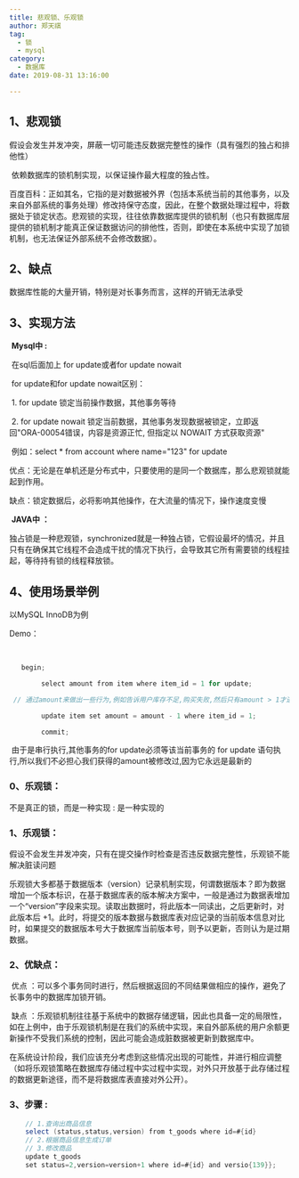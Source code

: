 ```yaml
---
title: 悲观锁、乐观锁
author: 郑天祺
tag:
  - 锁
  - mysql
category:
  - 数据库
date: 2019-08-31 13:16:00

---
```


## 1、悲观锁

假设会发生并发冲突，屏蔽一切可能违反数据完整性的操作（具有强烈的独占和排他性）

​           依赖数据库的锁机制实现，以保证操作最大程度的独占性。

​     百度百科：正如其名，它指的是对数据被外界（包括本系统当前的其他事务，以及来自外部系统的事务处理）修改持保守态度，因此，在整个数据处理过程中，将数据处于锁定状态。悲观锁的实现，往往依靠数据库提供的锁机制（也只有数据库层提供的锁机制才能真正保证数据访问的排他性，否则，即使在本系统中实现了加锁机制，也无法保证外部系统不会修改数据）。

## 2、缺点

数据库性能的大量开销，特别是对长事务而言，这样的开销无法承受

 

## 3、实现方法

​    **Mysql中 :**

​    在sql后面加上 for update或者for update nowait

​    for update和for update nowait区别：

​         1. for update 锁定当前操作数据，其他事务等待

​         2. for update nowait 锁定当前数据，其他事务发现数据被锁定，立即返回"ORA-00054错误，内容是资源正忙, 但指定以 NOWAIT 方式获取资源"

​         例如：select * from account where name="123" for update

​         优点：无论是在单机还是分布式中，只要使用的是同一个数据库，那么悲观锁就能起到作用。

​         缺点：锁定数据后，必将影响其他操作，在大流量的情况下，操作速度变慢

​    **JAVA中 ：**

​        独占锁是一种悲观锁，synchronized就是一种独占锁，它假设最坏的情况，并且只有在确保其它线程不会造成干扰的情况下执行，会导致其它所有需要锁的线程挂起，等待持有锁的线程释放锁。

 

## 4、使用场景举例

以MySQL InnoDB为例

   Demo：

​     

```java
   begin;

        select amount from item where item_id = 1 for update;

 // 通过amount来做出一些行为,例如告诉用户库存不足,购买失败,然后只有amount > 1才进入更新库存操作

        update item set amount = amount - 1 where item_id = 1;

        commit;
```

​    由于是串行执行,其他事务的for update必须等该当前事务的 for update 语句执行,所以我们不必担心我们获得的amount被修改过,因为它永远是最新的

 

### 0、乐观锁：

不是真正的锁，而是一种实现 : 是一种实现的

### 1、乐观锁：

假设不会发生并发冲突，只有在提交操作时检查是否违反数据完整性，乐观锁不能解决脏读问题

​            乐观锁大多都基于数据版本（version）记录机制实现，何谓数据版本？即为数据增加一个版本标识，在基于数据库表的版本解决方案中，一般是通过为数据表增加一个“version”字段来实现。读取出数据时，将此版本一同读出，之后更新时，对此版本后 +1。此时，将提交的版本数据与数据库表对应记录的当前版本信息对比时，如果提交的数据版本号大于数据库当前版本号，则予以更新，否则认为是过期数据。

###  2、优缺点：

​        优点 ：可以多个事务同时进行，然后根据返回的不同结果做相应的操作，避免了长事务中的数据库加锁开销。

​        缺点 ：乐观锁机制往往基于系统中的数据存储逻辑，因此也具备一定的局限性，如在上例中，由于乐观锁机制是在我们的系统中实现，来自外部系统的用户余额更新操作不受我们系统的控制，因此可能会造成脏数据被更新到数据库中。

在系统设计阶段，我们应该充分考虑到这些情况出现的可能性，并进行相应调整（如将乐观锁策略在数据库存储过程中实过程中实现，对外只开放基于此存储过程的数据更新途径，而不是将数据库表直接对外公开）。

### 3、步骤 : 

```java
	// 1.查询出商品信息
	select (status,status,version) from t_goods where id=#{id}
	// 2.根据商品信息生成订单
	// 3.修改商品
	update t_goods
	set status=2,version=version+1 where id=#{id} and versio{139}};
```

